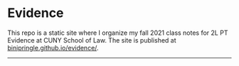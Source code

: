 # Evidence

This repo is a static site where I organize my fall 2021 class notes for 2L PT Evidence at CUNY School of Law. The site is published at <a href="https://binipringle.github.io/evidence/">binipringle.github.io/evidence/</a>.

---
